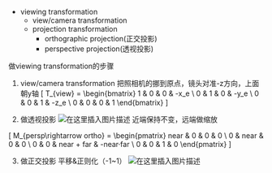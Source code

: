 - viewing transformation
  - view/camera transformation
  - projection transformation
    - orthographic projection(正交投影)
    - perspective projection(透视投影)


做viewing transformation的步骤
1. view/camera transformation
   把照相机的挪到原点，镜头对准-z方向，上面朝y轴
\[
T_{view} = \begin{bmatrix} 
1 & 0 & 0 & -x_e \\ 
0 & 1 & 0 & -y_e \\ 
0 & 0 & 1 & -z_e \\ 
0 & 0 & 0 & 1 
\end{bmatrix}
\]

2. 做透视投影
![在这里插入图片描述](https://i-blog.csdnimg.cn/direct/a735e87a119e426da12a8d2736bbbc67.png)
近端保持不变，远端做缩放

\[
M_{persp\rightarrow ortho} = 
\begin{pmatrix}
near & 0 & 0 & 0 \\
0 & near & 0 & 0 \\
0 & 0 & near + far & -near·far \\
0 & 0 & 1 & 0
\end{pmatrix}
\]

3. 做正交投影
   平移&正则化（-1~1）
   ![在这里插入图片描述](https://i-blog.csdnimg.cn/direct/fc5388d27c6a4f1eb1a1fcdb092e98b5.png)